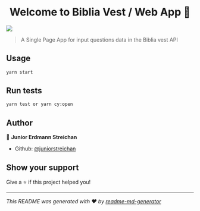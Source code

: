 <h1 align="center">Welcome to Biblia Vest / Web App 👋</h1>
<p>
  <img src="https://img.shields.io/badge/version-0.1.0-blue.svg?cacheSeconds=2592000" />
</p>

> A Single Page App for input questions data in the Biblia vest API  

## Usage

```sh
yarn start
```

## Run tests

```sh
yarn test or yarn cy:open
```

## Author

👤 **Junior Erdmann Streichan**

* Github: [@juniorstreichan](https://github.com/juniorstreichan)

## Show your support

Give a ⭐️ if this project helped you!

***
_This README was generated with ❤️ by [readme-md-generator](https://github.com/kefranabg/readme-md-generator)_
